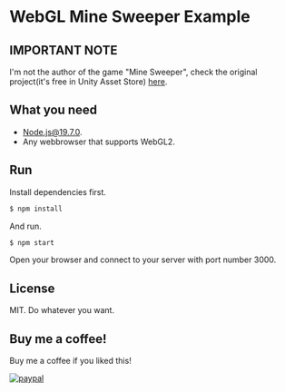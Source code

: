 # WebGL Mine Sweeper Example
## IMPORTANT NOTE
I'm not the author of the game "Mine Sweeper", check the original project(it's free in Unity Asset Store) [here](https://assetstore.unity.com/packages/essentials/tutorial-projects/minesweeper-game-template-179529).

## What you need
- Node.js@19.7.0.
- Any webbrowser that supports WebGL2.

## Run
Install dependencies first.

```bash
$ npm install
```

And run.

```bash
$ npm start
```

Open your browser and connect to your server with port number 3000.

## License
MIT. Do whatever you want.

## Buy me a coffee!
Buy me a coffee if you liked this!

[![paypal](https://www.paypalobjects.com/en_US/i/btn/btn_donateCC_LG.gif)](https://www.paypal.com/cgi-bin/webscr?cmd=_s-xclick&hosted_button_id=PVXTU5FJNBLDS)

